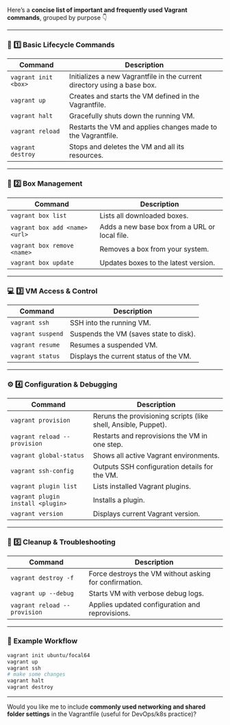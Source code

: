 Here’s a **concise list of important and frequently used Vagrant commands**, grouped by purpose 👇

---

### 🧱 **1️⃣ Basic Lifecycle Commands**

| Command              | Description                                                              |
| -------------------- | ------------------------------------------------------------------------ |
| `vagrant init <box>` | Initializes a new Vagrantfile in the current directory using a base box. |
| `vagrant up`         | Creates and starts the VM defined in the Vagrantfile.                    |
| `vagrant halt`       | Gracefully shuts down the running VM.                                    |
| `vagrant reload`     | Restarts the VM and applies changes made to the Vagrantfile.             |
| `vagrant destroy`    | Stops and deletes the VM and all its resources.                          |

---

### 🧰 **2️⃣ Box Management**

| Command                        | Description                                   |
| ------------------------------ | --------------------------------------------- |
| `vagrant box list`             | Lists all downloaded boxes.                   |
| `vagrant box add <name> <url>` | Adds a new base box from a URL or local file. |
| `vagrant box remove <name>`    | Removes a box from your system.               |
| `vagrant box update`           | Updates boxes to the latest version.          |

---

### 💻 **3️⃣ VM Access & Control**

| Command           | Description                            |
| ----------------- | -------------------------------------- |
| `vagrant ssh`     | SSH into the running VM.               |
| `vagrant suspend` | Suspends the VM (saves state to disk). |
| `vagrant resume`  | Resumes a suspended VM.                |
| `vagrant status`  | Displays the current status of the VM. |

---

### ⚙️ **4️⃣ Configuration & Debugging**

| Command                           | Description                                                    |
| --------------------------------- | -------------------------------------------------------------- |
| `vagrant provision`               | Reruns the provisioning scripts (like shell, Ansible, Puppet). |
| `vagrant reload --provision`      | Restarts and reprovisions the VM in one step.                  |
| `vagrant global-status`           | Shows all active Vagrant environments.                         |
| `vagrant ssh-config`              | Outputs SSH configuration details for the VM.                  |
| `vagrant plugin list`             | Lists installed Vagrant plugins.                               |
| `vagrant plugin install <plugin>` | Installs a plugin.                                             |
| `vagrant version`                 | Displays current Vagrant version.                              |

---

### 🧹 **5️⃣ Cleanup & Troubleshooting**

| Command                      | Description                                            |
| ---------------------------- | ------------------------------------------------------ |
| `vagrant destroy -f`         | Force destroys the VM without asking for confirmation. |
| `vagrant up --debug`         | Starts VM with verbose debug logs.                     |
| `vagrant reload --provision` | Applies updated configuration and reprovisions.        |

---

### 🧩 **Example Workflow**

```bash
vagrant init ubuntu/focal64
vagrant up
vagrant ssh
# make some changes
vagrant halt
vagrant destroy
```

---

Would you like me to include **commonly used networking and shared folder settings** in the Vagrantfile (useful for DevOps/k8s practice)?
